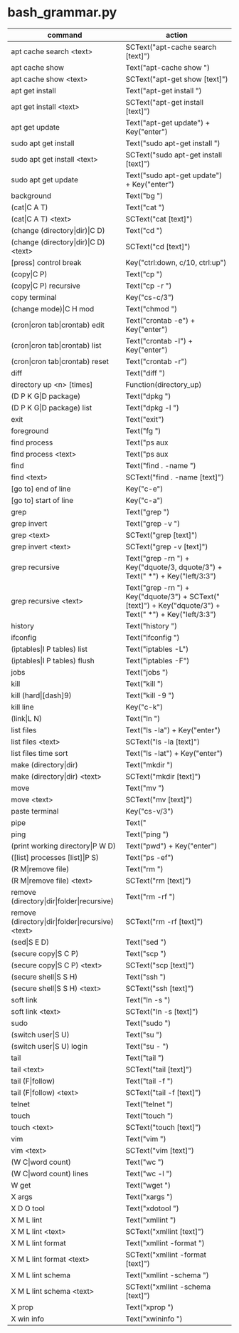 # bash_grammar.py

command | action
--- | ---
apt cache search \<text> | SCText("apt-cache search [text]")
apt cache show | Text("apt-cache show ")
apt cache show \<text> | SCText("apt-get show [text]")
apt get install | Text("apt-get install ")
apt get install \<text> | SCText("apt-get install [text]")
apt get update | Text("apt-get update") + Key("enter")
sudo apt get install | Text("sudo apt-get install ")
sudo apt get install \<text> | SCText("sudo apt-get install [text]")
sudo apt get update | Text("sudo apt-get update") + Key("enter")
background | Text("bg ")
(cat\|C A T) | Text("cat ")
(cat\|C A T) \<text> | SCText("cat [text]")
(change (directory\|dir)\|C D) | Text("cd ")
(change (directory\|dir)\|C D) \<text> | SCText("cd [text]")
[press] control break | Key("ctrl:down, c/10, ctrl:up")
(copy\|C P) | Text("cp ")
(copy\|C P) recursive | Text("cp -r ")
copy terminal | Key("cs-c/3")
(change mode)\|C H mod | Text("chmod ")
(cron\|cron tab\|crontab) edit | Text("crontab -e") + Key("enter")
(cron\|cron tab\|crontab) list | Text("crontab -l") + Key("enter")
(cron\|cron tab\|crontab) reset | Text("crontab -r")
diff | Text("diff ")
directory up \<n> [times] | Function(directory_up)
(D P K G\|D package) | Text("dpkg ")
(D P K G\|D package) list | Text("dpkg -l ")
exit | Text("exit")
foreground | Text("fg ")
find process | Text("ps aux | grep -i ")
find process \<text> | Text("ps aux | grep -i ") + Function(lib.format.snake_case_text)
find | Text("find . -name ")
find \<text> | SCText("find . -name [text]")
[go to] end of line | Key("c-e")
[go to] start of line | Key("c-a")
grep | Text("grep ")
grep invert | Text("grep -v ")
grep \<text> | SCText("grep [text]")
grep invert \<text> | SCText("grep -v [text]")
grep recursive | Text("grep -rn ") +  Key("dquote/3, dquote/3") + Text(" *") + Key("left/3:3")
grep recursive \<text> | Text("grep -rn ") + Key("dquote/3") + SCText("[text]") + Key("dquote/3") + Text(" *") + Key("left/3:3")
history | Text("history ")
ifconfig | Text("ifconfig ")
(iptables\|I P tables) list | Text("iptables -L")
(iptables\|I P tables) flush | Text("iptables -F")
jobs | Text("jobs ")
kill | Text("kill ")
kill (hard\|[dash]9) | Text("kill -9 ")
kill line | Key("c-k")
(link\|L N) | Text("ln ")
list files | Text("ls -la") + Key("enter")
list files \<text> | SCText("ls -la [text]")
list files time sort | Text("ls -lat") + Key("enter")
make (directory\|dir) | Text("mkdir ")
make (directory\|dir) \<text> | SCText("mkdir [text]")
move | Text("mv ")
move \<text> | SCText("mv [text]")
paste terminal | Key("cs-v/3")
pipe | Text(" | ")
ping | Text("ping ")
(print working directory\|P W D) | Text("pwd") + Key("enter")
([list] processes [list]\|P S) | Text("ps -ef")
(R M\|remove file) | Text("rm ")
(R M\|remove file) \<text> | SCText("rm [text]")
remove (directory\|dir\|folder\|recursive) | Text("rm -rf ")
remove (directory\|dir\|folder\|recursive) \<text> | SCText("rm -rf [text]")
(sed\|S E D) | Text("sed ")
(secure copy\|S C P) | Text("scp ")
(secure copy\|S C P) \<text> | SCText("scp [text]")
(secure shell\|S S H) | Text("ssh ")
(secure shell\|S S H) \<text> | SCText("ssh [text]")
soft link | Text("ln -s ")
soft link \<text> | SCText("ln -s [text]")
sudo | Text("sudo ")
(switch user\|S U) | Text("su ")
(switch user\|S U) login | Text("su - ")
tail | Text("tail ")
tail \<text> | SCText("tail [text]")
tail (F\|follow) | Text("tail -f ")
tail (F\|follow) \<text> | SCText("tail -f [text]")
telnet | Text("telnet ")
touch | Text("touch ")
touch \<text> | SCText("touch [text]")
vim | Text("vim ")
vim \<text> | SCText("vim [text]")
(W C\|word count) | Text("wc ")
(W C\|word count) lines | Text("wc -l ")
W get  | Text("wget ")
X args | Text("xargs ")
X D O tool | Text("xdotool ")
X M L lint | Text("xmllint ")
X M L lint \<text> | SCText("xmllint [text]")
X M L lint format | Text("xmllint -format ")
X M L lint format \<text> | SCText("xmllint -format [text]")
X M L lint schema | Text("xmllint -schema ")
X M L lint schema \<text> | SCText("xmllint -schema [text]")
X prop | Text("xprop ")
X win info | Text("xwininfo ")
